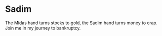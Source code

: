 # Sadim
The Midas hand turns stocks to gold, the Sadim hand turns money to crap. Join me in my journey to bankruptcy.

